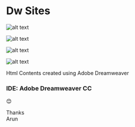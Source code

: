 # Dw Sites
![alt text](https://img.shields.io/badge/Adobe-Dreamweaver-red "Adobe Dw")

![alt text](https://img.shields.io/badge/My-Website-yellowgreen "My DWsite")

![alt text](https://img.shields.io/badge/HTML-5-green "HTML5")

![alt text](https://img.shields.io/badge/CSS-3-orange "CSS3")

Html Contents created using Adobe Dreamweaver

### IDE: Adobe Dreamweaver CC

:blush:

Thanks</br>
Arun
